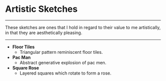 # Artistic Sketches

<hr />

These sketches are ones that I hold in regard to their value to me artistically, in that they are aesthetically pleasing.

<hr />

- **Floor Tiles**
    - Triangular pattern reminiscent floor tiles.
- **Pac Man**
    - Abstract generative explosion of pac men.
- **Square Rose**
    - Layered squares which rotate to form a rose.